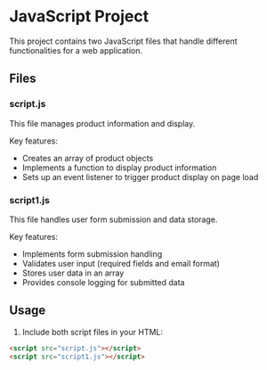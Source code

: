 # JavaScript Project

This project contains two JavaScript files that handle different functionalities for a web application.

## Files

### script.js

This file manages product information and display.

Key features:
- Creates an array of product objects
- Implements a function to display product information
- Sets up an event listener to trigger product display on page load

### script1.js

This file handles user form submission and data storage.

Key features:
- Implements form submission handling
- Validates user input (required fields and email format)
- Stores user data in an array
- Provides console logging for submitted data

## Usage

1. Include both script files in your HTML:

```html
<script src="script.js"></script>
<script src="script1.js"></script>

